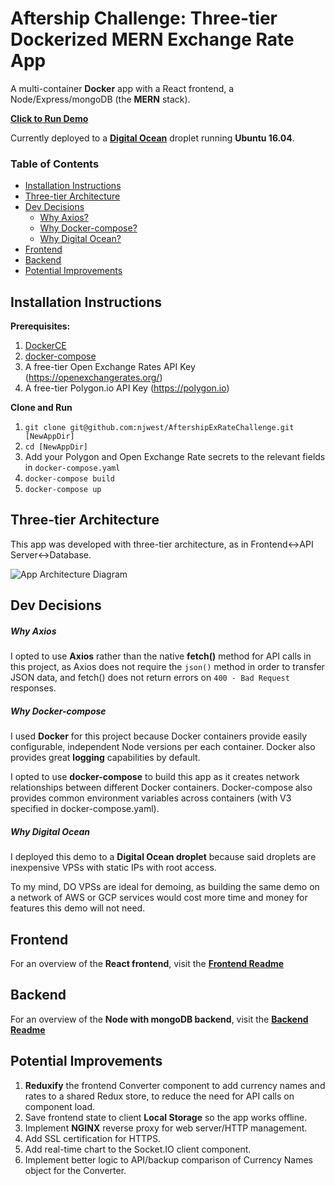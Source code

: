 # Aftership Challenge: Three-tier Dockerized MERN Exchange Rate App

A multi-container **Docker** app with a React frontend, a Node/Express/mongoDB (the **MERN** stack).

[**Click to Run Demo**](http://128.199.130.212:5000)

Currently deployed to a [**Digital Ocean**](https://www.digitalocean.com) droplet running **Ubuntu 16.04**.


### Table of Contents

+ [Installation Instructions](#installation-instructions)
+ [Three-tier Architecture](#three-tier-architecture)
+ [Dev Decisions](#dev-decisions)
  + [Why Axios?](#why-axios)
  + [Why Docker-compose?](#why-docker-compose)
  + [Why Digital Ocean?](#why-digital-ocean)
+ [Frontend](#frontend)
+ [Backend](#backend)
+ [Potential Improvements](#potential-improvements)


## Installation Instructions
**Prerequisites:**
1. [DockerCE](https://www.docker.com/community-edition)  
2. [docker-compose](https://docs.docker.com/compose/install/)
3. A free-tier Open Exchange Rates API Key (https://openexchangerates.org/)
4. A free-tier Polygon.io API Key (https://polygon.io)

**Clone and Run**
1. `git clone git@github.com:njwest/AftershipExRateChallenge.git [NewAppDir]`
2. `cd [NewAppDir]`
3. Add your Polygon and Open Exchange Rate secrets to the relevant fields in `docker-compose.yaml`
3. `docker-compose build`
4. `docker-compose up`


## Three-tier Architecture

This app was developed with three-tier architecture, as in Frontend<->API Server<->Database.

![App Architecture Diagram](https://github.com/njwest/AftershipExRateChallenge/blob/master/3-tier-diagram.png "App Architecture Diagram")


## Dev Decisions

##### Why Axios

I opted to use **Axios** rather than the native **fetch()** method for API calls in this project, as Axios does not require the `json()` method in order to transfer JSON data, and fetch() does not return errors on `400 - Bad Request` responses.

##### Why Docker-compose

I used **Docker** for this project because Docker containers provide easily configurable, independent Node versions per each container. Docker also provides great **logging** capabilities by default.

I opted to use **docker-compose** to build this app as it creates network relationships between different Docker containers. Docker-compose also provides common environment variables across containers (with V3 specified in docker-compose.yaml).

##### Why Digital Ocean

I deployed this demo to a **Digital Ocean droplet** because said droplets are inexpensive VPSs with static IPs with root access.

To my mind, DO VPSs are ideal for demoing, as building the same demo on a network of AWS or GCP services would cost more time and money for features this demo will not need.


## Frontend

For an overview of the **React frontend**, visit the [**Frontend Readme**](https://github.com/njwest/AftershipExRateChallenge/tree/master/frontend#frontend-with-react)


## Backend

For an overview of the **Node with mongoDB backend**, visit the [**Backend Readme**](https://github.com/njwest/AftershipExRateChallenge/tree/master/backend#backend-with-node-and-mongodb)


## Potential Improvements

1. **Reduxify** the frontend Converter component to add currency names and rates to a shared Redux store, to reduce the need for API calls on component load.
2. Save frontend state to client **Local Storage** so the app works offline.
3. Implement **NGINX** reverse proxy for web server/HTTP management.
4. Add SSL certification for HTTPS.
5. Add real-time chart to the Socket.IO client component.
6. Implement better logic to API/backup comparison of Currency Names object for the Converter.
